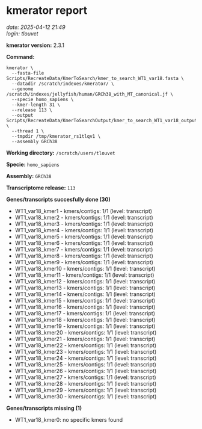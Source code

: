 # kmerator report
*date: 2025-04-12 21:49*  
*login: tlouvet*

**kmerator version:** 2.3.1

**Command:**

```
kmerator \
  --fasta-file Scripts/RecreateData/KmerToSearch/kmer_to_search_WT1_var18.fasta \
  --datadir /scratch/indexes/kmerator/ \
  --genome /scratch/indexes/jellyfish/human/GRCh38_with_MT_canonical.jf \
  --specie homo_sapiens \
  --kmer-length 31 \
  --release 113 \
  --output Scripts/RecreateData/KmerToSearchOutput/kmer_to_search_WT1_var18_output \
  --thread 1 \
  --tmpdir /tmp/kmerator_rs1tlqv1 \
  --assembly GRCh38
```

**Working directory:** `/scratch/users/tlouvet`

**Specie:** `homo_sapiens`

**Assembly:** `GRCh38`

**Transcriptome release:** `113`

**Genes/transcripts succesfully done (30)**

- WT1_var18_kmer1 - kmers/contigs: 1/1 (level: transcript)
- WT1_var18_kmer2 - kmers/contigs: 1/1 (level: transcript)
- WT1_var18_kmer3 - kmers/contigs: 1/1 (level: transcript)
- WT1_var18_kmer4 - kmers/contigs: 1/1 (level: transcript)
- WT1_var18_kmer5 - kmers/contigs: 1/1 (level: transcript)
- WT1_var18_kmer6 - kmers/contigs: 1/1 (level: transcript)
- WT1_var18_kmer7 - kmers/contigs: 1/1 (level: transcript)
- WT1_var18_kmer8 - kmers/contigs: 1/1 (level: transcript)
- WT1_var18_kmer9 - kmers/contigs: 1/1 (level: transcript)
- WT1_var18_kmer10 - kmers/contigs: 1/1 (level: transcript)
- WT1_var18_kmer11 - kmers/contigs: 1/1 (level: transcript)
- WT1_var18_kmer12 - kmers/contigs: 1/1 (level: transcript)
- WT1_var18_kmer13 - kmers/contigs: 1/1 (level: transcript)
- WT1_var18_kmer14 - kmers/contigs: 1/1 (level: transcript)
- WT1_var18_kmer15 - kmers/contigs: 1/1 (level: transcript)
- WT1_var18_kmer16 - kmers/contigs: 1/1 (level: transcript)
- WT1_var18_kmer17 - kmers/contigs: 1/1 (level: transcript)
- WT1_var18_kmer18 - kmers/contigs: 1/1 (level: transcript)
- WT1_var18_kmer19 - kmers/contigs: 1/1 (level: transcript)
- WT1_var18_kmer20 - kmers/contigs: 1/1 (level: transcript)
- WT1_var18_kmer21 - kmers/contigs: 1/1 (level: transcript)
- WT1_var18_kmer22 - kmers/contigs: 1/1 (level: transcript)
- WT1_var18_kmer23 - kmers/contigs: 1/1 (level: transcript)
- WT1_var18_kmer24 - kmers/contigs: 1/1 (level: transcript)
- WT1_var18_kmer25 - kmers/contigs: 1/1 (level: transcript)
- WT1_var18_kmer26 - kmers/contigs: 1/1 (level: transcript)
- WT1_var18_kmer27 - kmers/contigs: 1/1 (level: transcript)
- WT1_var18_kmer28 - kmers/contigs: 1/1 (level: transcript)
- WT1_var18_kmer29 - kmers/contigs: 1/1 (level: transcript)
- WT1_var18_kmer30 - kmers/contigs: 1/1 (level: transcript)


**Genes/transcripts missing (1)**

- WT1_var18_kmer0: no specific kmers found
